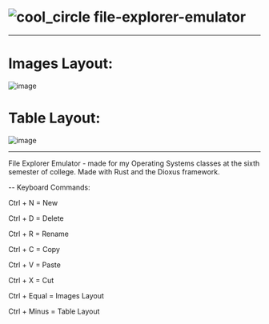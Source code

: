 # <h1> ![cool_circle](https://github.com/zenialexandre/file-explorer-emulator/assets/84157233/4aea6276-9e97-445d-9c5c-8476d280e143) file-explorer-emulator </h1>

-------------------
<h1>Images Layout:</h1>

![image](https://github.com/zenialexandre/file-explorer-emulator/assets/84157233/738d8550-2a9e-443e-84a2-5e7856538288)

<h1>Table Layout:</h1>

![image](https://github.com/zenialexandre/file-explorer-emulator/assets/84157233/2d01239c-eba9-44ba-8953-32612656d98b)

-------------------

File Explorer Emulator - made for my Operating Systems classes at the sixth semester of college.
Made with Rust and the Dioxus framework.

-- Keyboard Commands:

Ctrl + N = New

Ctrl + D = Delete

Ctrl + R = Rename

Ctrl + C = Copy

Ctrl + V = Paste

Ctrl + X = Cut

Ctrl + Equal = Images Layout

Ctrl + Minus = Table Layout
